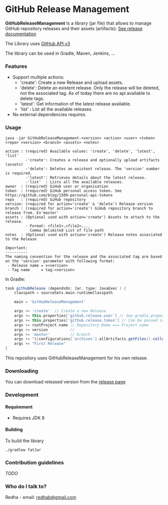 # GitHub Release Management

**GitHubReleaseManagement** Is a library (jar file) that allows to manage GitHub repository releases and their assets (artifacts): [See release documentation](https://help.github.com/articles/about-releases/)


The Library uses [GitHub API v3](https://developer.github.com/v3/)


The library can be used in Gradle, Maven, Jenkins, ...

### Features ###
 * Support multiple actions:
    * 'create': Create a new Release and upload assets.
    * 'delete': Delete an existent release. Only the release will be deleted, not the associated tag. As of today there are no api available to delete tags.
    * 'latest': Get information of the latest release available.
    * 'list'  : List all the available releases.
 * No external dependencies  requires. 
 
    
    
### Usage ###
```
java -jar GitHubReleaseManagement-<version> <action> <user> <token> <repo> <version> <branch> <assets> <notes>

action : (required) Available values: 'create', 'delete', 'latest', 'list'
         -'create': Creates a release and optionally upload artifacts (assets)
         -'delete': Deletes an existent release. The 'version' number is required.
         -'latest': Retrieves details about the latest release.
         -'list'  : Lists all the available releases.
owner  : (required) GiHub user or organisation
token  : (required) GiHub personal access token. See https://github.com/blog/1509-personal-api-tokens
repo   : (required) GiHub repository
version: (required for action='create' & 'delete') Release version
branch : (required for action='create') GiHub repository branch to release from. Ex'master'
assets : (Optional used with action='create') Assets to attach to the release.
         - Format: <file1>,<file2>,...
           Comma delimited List of file path
notes  : (Optional used with action='create') Release notes associated to the Release

Important:
----------
The naming convention for the release and the associated tag are based on the 'version' parameter with following format:
 - Release name = v<version>
 - Tag name     = tag-<version>
```        

In Gradle:
```groovy
task githubRelease (dependsOn: Jar, type: JavaExec ) {
    classpath = sourceSets.main.runtimeClasspath

    main = 'GitHubReleaseManagement'

    args += 'create'  // Create a new Release
    args += this.properties['github.release.user'] // See gradle.properties
    args += this.properties['github.release.token'] // Can be passed in the commandline line as Gradle property: -P
    args += rootProject.name // Repository Name === Project name
    args += version          //
    args += 'master'         // branch
    args += "${configurations['archives'].allArtifacts.getFiles().collect().join(',')}" // List all the generated library files as assets
    args += "First Release"
}

```
This repository uses GitHubReleaseManagement for his own release.

### Downloading

You can download released version from the [release page](https://github.com/Redhab/GitHub_Release_Management/releases)

### Development
#### Requirement
* Requires JDK 8

#### Building
To build the library

    ./gradlew fatJar

### Contribution guidelines ###

*TODO*

### Who do I talk to? ###

Redha  - email: redhab@gmail.com 